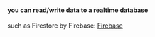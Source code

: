 #### you can read/write data to a realtime database
such as Firestore by Firebase:
[Firebase](https://github.com/GitLiveApp/firebase-kotlin-sdk)